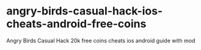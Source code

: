# angry-birds-casual-hack-ios-cheats-android-free-coins
Angry Birds Casual Hack 20k free coins cheats ios android guide with mod
